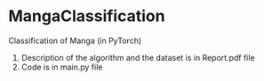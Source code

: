 # MangaClassification
Classification of Manga (in PyTorch)

1. Description of the algorithm and the dataset is in Report.pdf file
2. Code is in main.py file
